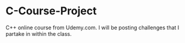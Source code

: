 # C-Course-Project
C++ online course from Udemy.com. I will be posting challenges that I partake in within the class.
